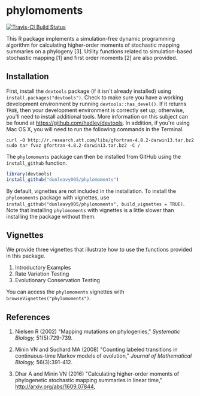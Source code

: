# phylomoments

[![Travis-CI Build Status](https://travis-ci.org/dunleavy005/phylomoments.svg?branch=master)](https://travis-ci.org/dunleavy005/phylomoments)

This R package implements a simulation-free dynamic programming algorithm for
calculating higher-order moments of stochastic mapping summaries on a
phylogeny [3]. Utility functions related to simulation-based stochastic mapping [1]
and first order moments [2] are also provided.

## Installation

First, install the `devtools` package (if it isn't already installed) using `install.packages("devtools")`.
Check to make sure you have a working development environment by running `devtools::has_devel()`.
If it returns `TRUE`, then your development environment is correctly set up; otherwise, you'll need to install additional tools.
More information on this subject can be found at https://github.com/hadley/devtools.
In addition, if you're using Mac OS X, you will need to run the following commands in the Terminal.

```shell
curl -O http://r.research.att.com/libs/gfortran-4.8.2-darwin13.tar.bz2
sudo tar fvxz gfortran-4.8.2-darwin13.tar.bz2 -C /
```

The `phylomoments` package can then be installed from GitHub using the `install_github` function.

```r
library(devtools)
install_github("dunleavy005/phylomoments")
```

By default, vignettes are not included in the installation.
To install the `phylomoments` package with vignettes, use `install_github("dunleavy005/phylomoments", build_vignettes = TRUE)`.
Note that installing `phylomoments` with vignettes is a little slower than installing the package without them.

## Vignettes

We provide three vignettes that illustrate how to use the functions provided in this package.

1. Introductory Examples
2. Rate Variation Testing
3. Evolutionary Conservation Testing

You can access the `phylomoments` vignettes with `browseVignettes("phylomoments")`.

## References

1. Nielsen R (2002) "Mapping mutations on phylogenies," *Systematic Biology,* 51(5):729-739.

2. Minin VN and Suchard MA (2008) "Counting labeled transitions in continuous-time Markov models of evolution," *Journal of Mathematical Biology,* 56(3):391-412.

3. Dhar A and Minin VN (2016) "Calculating higher-order moments of phylogenetic stochastic mapping summaries in linear time," http://arxiv.org/abs/1609.07844,
